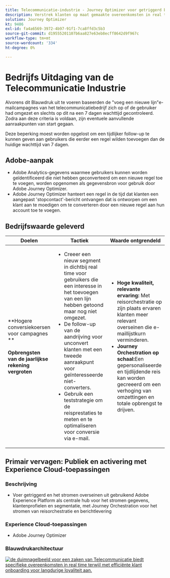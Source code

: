 ```yaml
---
title: Telecommunicatie-industrie - Journey Optimizer voor getriggerd berichtenverkeer
description: Verstrek klanten op maat gemaakte overeenkomsten in real time terwijl met efficiënte klant onboarding voor langdurige loyaliteit.
solution: Journey Optimizer
kt: 9486
exl-id: fa4a6569-3972-4b97-91f1-7ca8ffd3c5b3
source-git-commit: d19555201107b6aa827e63eb8ecff8642d9f967c
workflow-type: tm+mt
source-wordcount: '334'
ht-degree: 0%

---
```


# Bedrijfs Uitdaging van de Telecommunicatie Industrie

Alvorens dit Blauwdruk uit te voeren baseerden de &quot;voeg een nieuwe lijn&quot;e-mailcampagnes van het telecommunicatiebedrijf zich op of de gebruiker had omgezet en slechts op dit na een 7 dagen wachttijd gecontroleerd. Zodra aan deze criteria is voldaan, zijn eventuele aanvullende aanraakpunten van start gegaan.

Deze beperking moest worden opgelost om een tijdlijker follow-up te kunnen geven aan gebruikers die eerder een regel wilden toevoegen dan de huidige wachttijd van 7 dagen.

## Adobe-aanpak

* Adobe Analytics-gegevens waarmee gebruikers kunnen worden geïdentificeerd die niet hebben geconverteerd om een nieuwe regel toe te voegen, worden opgenomen als gegevensbron voor gebruik door Adobe Journey Optimizer.
* Adobe Journey Optimizer hanteert een regel in de tijd dat klanten een aangepast &#39;stopcontact&#39;-bericht ontvangen dat is ontworpen om een klant aan te moedigen om te converteren door een nieuwe regel aan hun account toe te voegen.


## Bedrijfswaarde geleverd

| Doelen | Tactiek | Waarde ontgrendeld |
|---|---|---|
| **Hogere conversiekoersen voor campagnes **<br></br>**Opbrengsten van de jaarlijkse rekening vergroten**</ul> | <ul><li>Creeer een nieuw segment in dichtbij real time voor gebruikers die een interesse in het toevoegen van een lijn hebben getoond maar nog niet omgezet.</li><li>De follow-up van de aandrijving voor unconvert klanten met een tweede aanraakpunt voor geïnteresseerde niet-converters. </li><li>Gebruik een teststrategie om de reisprestaties te meten en te optimaliseren voor conversie via e-mail.</li></ul> | <ul><li><strong>Hoge kwaliteit, relevante ervaring:</strong> Met reisorchestratie op zijn plaats ervaren klanten meer relevant overseinen die e-maillijstkurn verminderen.</li><li><strong>Journey Orchestration op schaal:</strong>Een gepersonaliseerde en tijdlijdende reis kan worden gecreeerd om een verhoging van omzettingen en totale opbrengst te drijven.</li></ul> |

## Primair vervagen: Publiek en activering met Experience Cloud-toepassingen

### Beschrijving

<ul><li>Voer getriggerd en het stromen overseinen uit gebruikend Adobe Experience Platform als centrale hub voor het stromen gegevens, klantenprofielen en segmentatie, met Journey Orchestration voor het stromen van reisorchestratie en berichtlevering</li></ul>

### Experience Cloud-toepassingen

<ul><li>Adobe Journey Optimizer</li></ul>

### Blauwdrukarchitectuur

<a href="https://experienceleague.adobe.com/docs/blueprints-learn/architecture/customer-journeys/journey-optimizer.html?lang=en"><img alt="de duimnagelbeeld voor een zaken van Telecommunicatie biedt specifieke overeenkomsten in real time terwijl met efficiënte klant onboarding voor langdurige loyaliteit aan." src="https://experienceleague.adobe.com/docs/blueprints-learn/assets/journey-optimizer.png?lang=en"/></a>
